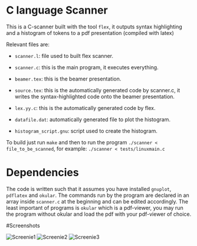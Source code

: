 # C language Scanner

This is a C-scanner built with the tool `flex`, it outputs syntax highlighting and a histogram of tokens to a pdf presentation (compiled with latex)

Relevant files are:

*  `scanner.l`: file used to built flex scanner.

*  `scanner.c`: this is the main program, it executes everything.

*  `beamer.tex`: this is the beamer presentation.

*  `source.tex`: this is the automatically generated code by scanner.c, it writes the syntax-highlighted code onto the beamer presentation.

*  `lex.yy.c`: this is the automatically generated code by flex.

*  `datafile.dat`: automatically generated file to plot the histogram.

*  `histogram_script.gnu`: script used to create the histogram.

To build just run `make` and then to run the program `./scanner < file_to_be_scanned`, for example: `./scanner < tests/linuxmain.c`

# Dependencies

The code is written such that it assumes you have installed `gnuplot`, `pdflatex` and `okular`. The commands run by the program are declared in an array inside `scanner.c` at the beginning and can be edited accordingly.
The least important of programs is `okular` which is a pdf-viewer, you may run the program without okular and load the pdf with your pdf-viewer of choice.

#Screenshots

![Screenie1](https://i.imgur.com/SwqEzSw.png)
![Screenie2](https://i.imgur.com/oF1HXJF.png)
![Screenie3](https://i.imgur.com/Nbmbx5E.png)
